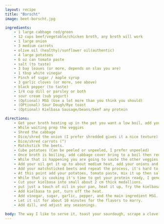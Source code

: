 ```yaml
---
layout: recipe
title: "Borscht"
image: beet-borscht.jpg

ingredients:
    - 1 large cabbage red/green
    - 12 cups beef/vegetable/chicken broth, any broth will work
    - 1 large onion
    - 3 medium carrots
    - olive oil (healthy)/sunflower oil(authentic)
    - 4 large potatoes
    - 6 oz can tomato paste
    - salt (to taste)
    - 3 bay leaves (or more, depends on slav you are)
    - 1 tbsp white vinegar
    - Pinch of sugar / maple syrup
    - 3 garlic cloves (or more, see above)
    - black pepper (to taste)
    - 1/4 cup dill or parsley or both
    - sour cream (sub yogurt)
    - (Optional) MSG (Use a lot more than you think you should)
    - (OPtional) Sour Dough/Rye toast
    - (Optional) Kielbasa Sausage/beans/beef any protein

directions:
    - Get your broth heating up in the pot you want a low boil, add your bay leaves in.
    - While waiting prep the veggies
    - Shred the cabbage
    - Dice/shred the onion (I prefer shredded gives it a nice texture)
    - Dice/shred carrots (^)
    - Matchstick the beets.
    - Cube potatoes (Can be peeled or unpeeled, I prefer unpeeled)
    - Once broth is boiling, add cabbage cover bring to a boil then reduce to low heat to cook for about 20 minutes
    - While that is happening you are going to saute the other veggies.
    - Add your oil get it up to about medium heat, add your onions and carrots, saute until the onions just start to brown, go ahead and throw that in the pot.
    - Add your matchsticked beets and repeat the process, it's hard to tell when they've browned just try and dry them out a bit, don't fret the red will come off the pan with a bit of scrubbing, once done toss them in the pot
    - At this point add your potatoes, tomato paste, mix it up then salt to taste, remember you want it a touch salty to compesate for the potatoes, and beets which will just suck up the salt, cook for about 20 minutes on low heat
    - While that is cooking it's time to get your protein ready, I generally opt for kielbasa
    - Cut your kielbasa into small about 2 cm thick medallions.
    - put just a touch of oil in your pan, heat it up, fry the kielbasa until it just starts to get some good black bits.
    - Add kielbasa to pot, turn off the heat.
    - Add vinegar, sugar, garlic, pepper, and the main ingredient MSG.
    - Let it sit for about 10 minutes for the flavors to marry.
    - Add dill, and adjust any seasonings.

body: The way I like to serve it, toast your sourdough, scrape a clove of garlic all over the bread, spread sour cream over the bread sprinkle with a generous amount of dill. The throw a big dollop of sour cream into the borscht, and once again sprinkle a generous amount of dill on top. I like to dip the bread in the borscht. Something I quite like that I read is a traditional way of eating borscht in Ukraine is to take a small bite of the garlic clove between bites of borscht it's quite good. Enjoy feel free to stir the sour cream into the soup or not it's up to you.
---
```

